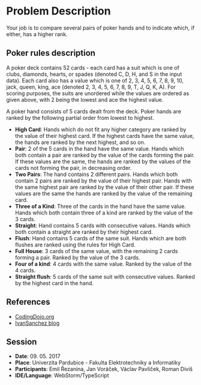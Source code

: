 ﻿# Problem Description
Your job is to compare several pairs of poker hands and to indicate which, if either, has a higher rank.

## Poker rules description
A poker deck contains 52 cards - each card has a suit which is one of clubs, diamonds, hearts, or spades (denoted C, D, H, and S in the input data). Each card also has a value which is one of 2, 3, 4, 5, 6, 7, 8, 9, 10, jack, queen, king, ace (denoted 2, 3, 4, 5, 6, 7, 8, 9, T, J, Q, K, A). For scoring purposes, the suits are unordered while the values are ordered as given above, with 2 being the lowest and ace the highest value.

A poker hand consists of 5 cards dealt from the deck. Poker hands are ranked by the following partial order from lowest to highest.

- **High Card**: Hands which do not fit any higher category are ranked by the value of their highest card. If the highest cards have the same value, the hands are ranked by the next highest, and so on.
- **Pair**: 2 of the 5 cards in the hand have the same value. Hands which both contain a pair are ranked by the value of the cards forming the pair. If these values are the same, the hands are ranked by the values of the cards not forming the pair, in decreasing order.
- **Two Pairs**: The hand contains 2 different pairs. Hands which both contain 2 pairs are ranked by the value of their highest pair. Hands with the same highest pair are ranked by the value of their other pair. If these values are the same the hands are ranked by the value of the remaining card.
- **Three of a Kind**: Three of the cards in the hand have the same value. Hands which both contain three of a kind are ranked by the value of the 3 cards.
- **Straight**: Hand contains 5 cards with consecutive values. Hands which both contain a straight are ranked by their highest card.
- **Flush**: Hand contains 5 cards of the same suit. Hands which are both flushes are ranked using the rules for High Card.
- **Full House**: 3 cards of the same value, with the remaining 2 cards forming a pair. Ranked by the value of the 3 cards.
- **Four of a kind**: 4 cards with the same value. Ranked by the value of the 4 cards.
- **Straight flush**: 5 cards of the same suit with consecutive values. Ranked by the highest card in the hand.

## References

- [CodingDojo.org](http://codingdojo.org/kata/PokerHands/)
- [IvanSanchez blog](isanchez.net/2009/04/19/ruby-coding-dojo-this-week/)

## Session

- **Date**: 09. 05. 2017
- **Place**: Univerzita Pardubice - Fakulta Elektrotechniky a Informatiky
- **Participants**: Emil Řezanina, Jan Voráček, Václav Pavlíček, Roman Diviš
- **IDE/Language**: WebStorm/TypeScript